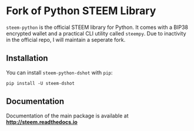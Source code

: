 # Fork of Python STEEM Library

`steem-python` is the official STEEM library for Python. It comes with a BIP38 encrypted wallet and a practical CLI utility called `steempy`. Due to inactivity in the official repo, I will maintain a seperate fork.

## Installation
You can install `steem-python-dshot` with `pip`:

```
pip install -U steem-dshot
```

## Documentation
Documentation of the main package is available at **http://steem.readthedocs.io**
